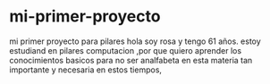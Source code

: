 # mi-primer-proyecto
mi primer proyecto para pilares
hola soy rosa y tengo 61  años.
estoy estudiand en pilares 
computacion ,por que quiero
aprender los conocimientos 
basicos para  no ser analfabeta en 
esta materia tan importante y necesaria
en estos tiempos,
